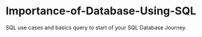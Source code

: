 # Importance-of-Database-Using-SQL
SQL use cases and basics query to start of your SQL Database Journey.
